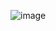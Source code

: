 ![image](https://github.com/Rahul-chaurasiya/Leetcode-Practice-Problem/assets/77222540/dedb9609-fc11-45aa-b7d5-c419d5dcde9f)
